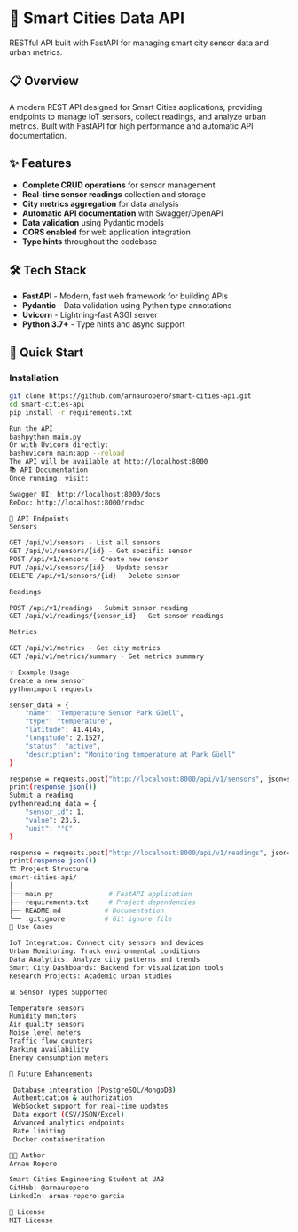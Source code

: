 # 🚀 Smart Cities Data API

RESTful API built with FastAPI for managing smart city sensor data and urban metrics.

## 📋 Overview

A modern REST API designed for Smart Cities applications, providing endpoints to manage IoT sensors, collect readings, and analyze urban metrics. Built with FastAPI for high performance and automatic API documentation.

## ✨ Features

- **Complete CRUD operations** for sensor management
- **Real-time sensor readings** collection and storage
- **City metrics aggregation** for data analysis
- **Automatic API documentation** with Swagger/OpenAPI
- **Data validation** using Pydantic models
- **CORS enabled** for web application integration
- **Type hints** throughout the codebase

## 🛠️ Tech Stack

- **FastAPI** - Modern, fast web framework for building APIs
- **Pydantic** - Data validation using Python type annotations
- **Uvicorn** - Lightning-fast ASGI server
- **Python 3.7+** - Type hints and async support

## 🚀 Quick Start

### Installation
```bash
git clone https://github.com/arnauropero/smart-cities-api.git
cd smart-cities-api
pip install -r requirements.txt

Run the API
bashpython main.py
Or with Uvicorn directly:
bashuvicorn main:app --reload
The API will be available at http://localhost:8000
📚 API Documentation
Once running, visit:

Swagger UI: http://localhost:8000/docs
ReDoc: http://localhost:8000/redoc

🔌 API Endpoints
Sensors

GET /api/v1/sensors - List all sensors
GET /api/v1/sensors/{id} - Get specific sensor
POST /api/v1/sensors - Create new sensor
PUT /api/v1/sensors/{id} - Update sensor
DELETE /api/v1/sensors/{id} - Delete sensor

Readings

POST /api/v1/readings - Submit sensor reading
GET /api/v1/readings/{sensor_id} - Get sensor readings

Metrics

GET /api/v1/metrics - Get city metrics
GET /api/v1/metrics/summary - Get metrics summary

💡 Example Usage
Create a new sensor
pythonimport requests

sensor_data = {
    "name": "Temperature Sensor Park Güell",
    "type": "temperature",
    "latitude": 41.4145,
    "longitude": 2.1527,
    "status": "active",
    "description": "Monitoring temperature at Park Güell"
}

response = requests.post("http://localhost:8000/api/v1/sensors", json=sensor_data)
print(response.json())
Submit a reading
pythonreading_data = {
    "sensor_id": 1,
    "value": 23.5,
    "unit": "°C"
}

response = requests.post("http://localhost:8000/api/v1/readings", json=reading_data)
print(response.json())
🏗️ Project Structure
smart-cities-api/
│
├── main.py              # FastAPI application
├── requirements.txt     # Project dependencies
├── README.md           # Documentation
└── .gitignore          # Git ignore file
🎯 Use Cases

IoT Integration: Connect city sensors and devices
Urban Monitoring: Track environmental conditions
Data Analytics: Analyze city patterns and trends
Smart City Dashboards: Backend for visualization tools
Research Projects: Academic urban studies

📊 Sensor Types Supported

Temperature sensors
Humidity monitors
Air quality sensors
Noise level meters
Traffic flow counters
Parking availability
Energy consumption meters

🔮 Future Enhancements

 Database integration (PostgreSQL/MongoDB)
 Authentication & authorization
 WebSocket support for real-time updates
 Data export (CSV/JSON/Excel)
 Advanced analytics endpoints
 Rate limiting
 Docker containerization

👨‍💻 Author
Arnau Ropero

Smart Cities Engineering Student at UAB
GitHub: @arnauropero
LinkedIn: arnau-ropero-garcia

📝 License
MIT License

